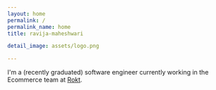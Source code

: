 ```yaml
---
layout: home
permalink: /
permalink_name: home
title: ravija-maheshwari

detail_image: assets/logo.png

---
```


I'm a (recently graduated) software engineer currently working in the Ecommerce team at [Rokt](https://www.rokt.com/).